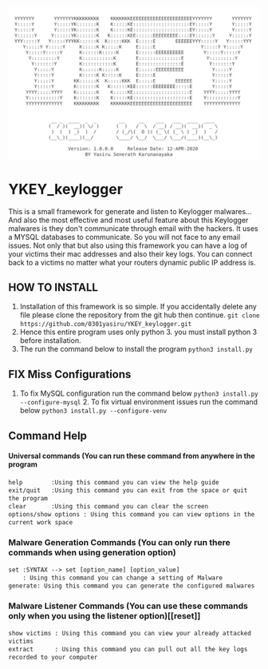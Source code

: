 ![enter image description here](https://raw.githubusercontent.com/0301yasiru/YKEY_keylogger/master/data/Screenshot%20from%202020-04-12%2015-04-41.png)


# YKEY_keylogger
This is a small framework for generate and listen to Keylogger malwares... And also the most effective and most useful feature about this Keylogger malwares is they don't communicate through email with the hackers. It uses a MYSQL databases to communicate. So you will not face to any email issues. Not only that but also using this framework you can have a log of your victims their mac addresses and also their key logs. You can connect back to a victims no matter what your routers dynamic public IP address is.


## HOW TO INSTALL
1. Installation of this framework is so simple. If you accidentally delete any file please clone the repository from the git hub then continue.
`git clone https://github.com/0301yasiru/YKEY_keylogger.git`
3. Hence this entire program uses only python 3. you must install python 3 before installation.
4. The run the command below to install the program
 `python3 install.py`

## FIX Miss Configurations
   1. To fix MySQL configuration run the command below
            `python3 install.py --configure-mysql`
    2. To fix virtual environment issues run the command below
            `python3 install.py --configure-venv`


##  Command Help

#### Universal commands (You can run these command from anywhere in the program

	help		:Using this command you can view the help guide
	exit/quit	:Using this command you can exit from the space or quit the program
	clear		:Using this command you can clear the screen
	options/show options : Using this command you can view options in the current work space
    
### Malware Generation Commands (You can only run there commands when using generation option)
	set	:SYNTAX --> set [option_name] [option_value]
		: Using this command you can change a setting of Malware
	generate: Using this command you can generate the configured malwares

### Malware Listener Commands (You can use these commands only when you using the listener option)[[reset]]
	show victims : Using this command you can view your already attacked victims
	extract      : Using this command you can pull out all the key logs recorded to your computer 
